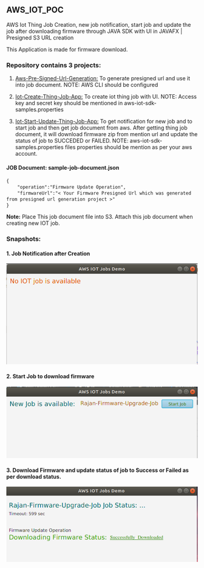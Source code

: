 ## AWS_IOT_POC
AWS Iot Thing Job Creation, new job notification, start job and update the job after downloading firmware through JAVA SDK with UI in JAVAFX | Presigned S3 URL creation

This Application is made for firmware download.

### **Repository contains 3 projects:**
1. [Aws-Pre-Signed-Url-Generation:](https://github.com/patidarrajan/AWS_IOT_POC/tree/master/Aws-Pre-Signed-Url-Generation) To generate presigned url and use it into job document. 
    NOTE: AWS CLI should be configured

2. [Iot-Create-Thing-Job-App:](https://github.com/patidarrajan/AWS_IOT_POC/tree/master/Iot-Create-Thing-Job-App) To create iot thing job with UI.
    NOTE: Access key and secret key should be mentioned in aws-iot-sdk-samples.properties
    
3. [Iot-Start-Update-Thing-Job-App:](https://github.com/patidarrajan/AWS_IOT_POC/tree/master/Iot-Start-Update-Thing-Job-App) To get notification for new job and to start job and then get job document from aws. After getting thing job document, it will download firmware zip from mention url and update the status of job to SUCCEDED or FAILED.
    NOTE: aws-iot-sdk-samples.properties files properties should be mention as per your aws account.

#### **JOB Document:**  sample-job-document.json

    {
        "operation":"Firmware Update Operation",
        "firmwareUrl":"< Your Firmware Presigned Url which was generated from presigned url generation project >"
    }
    
**Note:** Place This job document file into S3. Attach this job document when creating new IOT job. 

### **Snapshots:**
#### 1. Job Notification after Creation
![Job Notification after Creation image](https://github.com/patidarrajan/AWS_IOT_POC/blob/master/Iot-Start-Update-Thing-Job-App/src/main/resources/img_NotifyJob.png)


#### 2. Start Job to download firmware
![Start Job to download firmware image](https://github.com/patidarrajan/AWS_IOT_POC/blob/master/Iot-Start-Update-Thing-Job-App/src/main/resources/img_StartJob.png)


#### 3. Download Firmware and update status of job to Success or Failed as per download status.
![Download Firmware and update status of job image](https://github.com/patidarrajan/AWS_IOT_POC/blob/master/Iot-Start-Update-Thing-Job-App/src/main/resources/img_DownloadFirmware.png)
